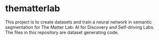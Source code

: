 # thematterlab
This project is to create datasets and train a neural network in semantic segmentation for The Matter Lab: AI for Discovery and Self-driving Labs.
The files in this repository are dataset generating code.
